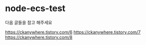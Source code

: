 # node-ecs-test

다음 글들을 참고 해주세요

https://ckanywhere.tistory.com/6
https://ckanywhere.tistory.com/7
https://ckanywhere.tistory.com/8
